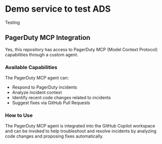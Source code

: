 # Demo service to test ADS

Testing

## PagerDuty MCP Integration

Yes, this repository has access to PagerDuty MCP (Model Context Protocol) capabilities through a custom agent.

### Available Capabilities

The PagerDuty MCP agent can:
- Respond to PagerDuty incidents
- Analyze incident context
- Identify recent code changes related to incidents
- Suggest fixes via GitHub Pull Requests

### How to Use

The PagerDuty MCP agent is integrated into the GitHub Copilot workspace and can be invoked to help troubleshoot and resolve incidents by analyzing code changes and proposing fixes automatically.
